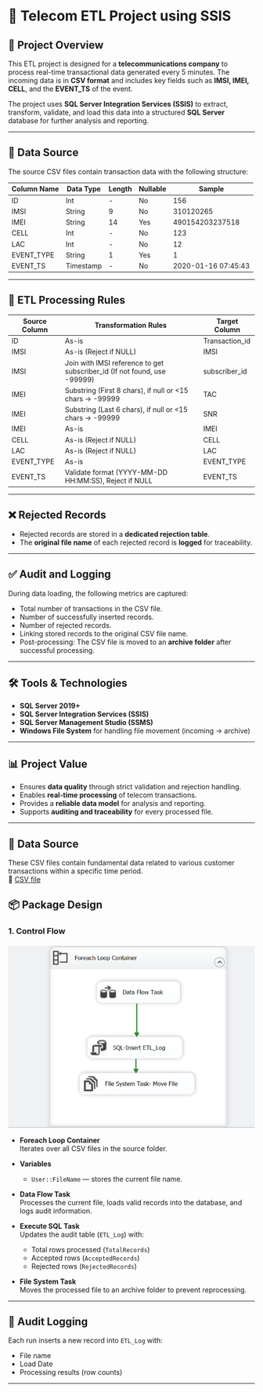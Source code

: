 # 📶 Telecom ETL Project using SSIS

## 📌 Project Overview
This ETL project is designed for a **telecommunications company** to process real-time transactional data generated every 5 minutes. The incoming data is in **CSV format** and includes key fields such as **IMSI, IMEI, CELL**, and the **EVENT_TS** of the event.

The project uses **SQL Server Integration Services (SSIS)** to extract, transform, validate, and load this data into a structured **SQL Server** database for further analysis and reporting.

---

## 📁 Data Source

The source CSV files contain transaction data with the following structure:

| Column Name | Data Type | Length | Nullable | Sample              |
|-------------|-----------|--------|----------|---------------------|
| ID          | Int       | -      | No       | 156                 |
| IMSI        | String    | 9      | No       | 310120265           |
| IMEI        | String    | 14     | Yes      | 490154203237518     |
| CELL        | Int       | -      | No       | 123                 |
| LAC         | Int       | -      | No       | 12                  |
| EVENT_TYPE  | String    | 1      | Yes      | 1                   |
| EVENT_TS    | Timestamp | -      | No       | 2020-01-16 07:45:43 |

---

## 🔄 ETL Processing Rules

| Source Column | Transformation Rules                                                                 | Target Column   |
|---------------|----------------------------------------------------------------------------------------|-----------------|
| ID            | As-is                                                                                 | Transaction_id  |
| IMSI          | As-is (Reject if NULL)                                                                | IMSI            |
| IMSI          | Join with IMSI reference to get subscriber_id (If not found, use -99999)              | subscriber_id   |
| IMEI          | Substring (First 8 chars), if null or <15 chars → -99999                              | TAC             |
| IMEI          | Substring (Last 6 chars), if null or <15 chars → -99999                               | SNR             |
| IMEI          | As-is                                                                                 | IMEI            |
| CELL          | As-is (Reject if NULL)                                                                | CELL            |
| LAC           | As-is (Reject if NULL)                                                                | LAC             |
| EVENT_TYPE    | As-is                                                                                 | EVENT_TYPE      |
| EVENT_TS      | Validate format (YYYY-MM-DD HH:MM:SS), Reject if NULL                                 | EVENT_TS        |

---

## ❌ Rejected Records

- Rejected records are stored in a **dedicated rejection table**.
- The **original file name** of each rejected record is **logged** for traceability.

---

## ✅ Audit and Logging

During data loading, the following metrics are captured:

- Total number of transactions in the CSV file.
- Number of successfully inserted records.
- Number of rejected records.
- Linking stored records to the original CSV file name.
- Post-processing: The CSV file is moved to an **archive folder** after successful processing.

---

## 🛠️ Tools & Technologies

- **SQL Server 2019+**
- **SQL Server Integration Services (SSIS)**
- **SQL Server Management Studio (SSMS)**
- **Windows File System** for handling file movement (incoming → archive)

---

## 📊 Project Value

- Ensures **data quality** through strict validation and rejection handling.
- Enables **real-time processing** of telecom transactions.
- Provides a **reliable data model** for analysis and reporting.
- Supports **auditing and traceability** for every processed file.

---
## 📁 Data Source

These CSV files contain fundamental data related to various customer transactions within a specific time period.  
🔗 [ CSV file](https://github.com/ManarZeita25/ETL_Telecom/blob/main/source%20files/batch_0)
## 📦 Package Design

### 1. Control Flow
![Control Flow](images/Control%20Flow.png)

- **Foreach Loop Container**  
  Iterates over all CSV files in the source folder.

- **Variables**
  - `User::FileName` — stores the current file name.

- **Data Flow Task**  
  Processes the current file, loads valid records into the database, and logs audit information.

- **Execute SQL Task**  
  Updates the audit table (`ETL_Log`) with:
  - Total rows processed (`TotalRecords`)
  - Accepted rows (`AcceptedRecords`)
  - Rejected rows (`RejectedRecords`)

- **File System Task**  
  Moves the processed file to an archive folder to prevent reprocessing.

---

## 🧾 Audit Logging

Each run inserts a new record into `ETL_Log` with:
- File name
-  Load Date
- Processing results (row counts)

---


